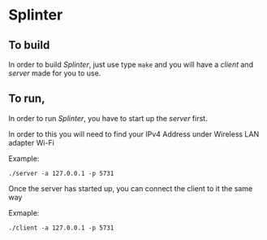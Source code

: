 # Splinter

## To build

In order to build *Splinter*, just use type `make` and you will have a *client* and *server* made for you to use.

## To run,

In order to run *Splinter*, you have to start up the *server* first.

In order to this you will need to find your IPv4 Address under Wireless LAN adapter Wi-Fi

Example:

`./server -a 127.0.0.1 -p 5731`

Once the server has started up, you can connect the client to it the same way

Exmaple:

`./client -a 127.0.0.1 -p 5731`
